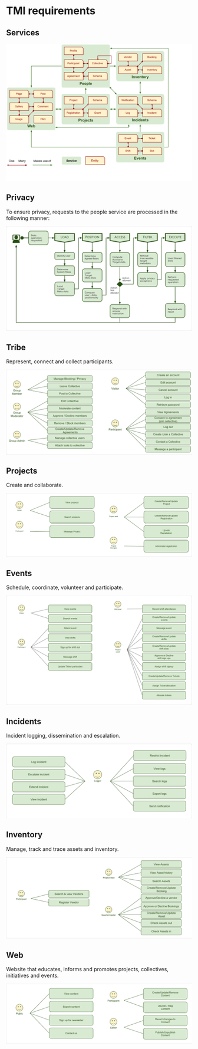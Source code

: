 # TMI requirements


## Services

![Request Processing](./svg/Data-Requirements.svg)


## Privacy

To ensure privacy, requests to the people service are processed in the following
manner:

![Request Processing](./svg/Request-Processing.svg)


## Tribe

Represent, connect and collect participants.

![Use Cases](./svg/Tribe-Use-Cases.svg)


## Projects

Create and collaborate.

![Use Cases](./svg/Projects-Use-Cases.svg)


## Events

Schedule, coordinate, volunteer and participate.

![Use Cases](./svg/Event-Use-Cases.svg)


## Incidents

Incident logging, dissemination and escalation.

![Use Cases](./svg/Incidents-Use-Cases.svg)


## Inventory

Manage, track and trace assets and inventory.

![Inventory wireframes](./svg/Inventory-Use-Cases.svg)


## Web

Website that educates, informs and promotes projects, collectives, initiatives
and events.

![Use Cases](./svg/Web-Use-Cases.svg)